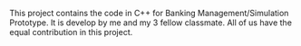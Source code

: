 This project contains the code in C++ for Banking Management/Simulation Prototype.
It is develop by me and my 3 fellow classmate. All of us have the equal contribution in this project.
